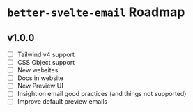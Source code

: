 # `better-svelte-email` Roadmap

## v1.0.0

- [ ] Tailwind v4 support
- [ ] CSS Object support
- [ ] New websites
- [ ] Docs in website
- [ ] New Preview UI
- [ ] Insight on email good practices (and things not supported)
- [ ] Improve default preview emails
